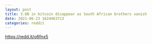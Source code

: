 ```yaml
--- 
layout: post 
title: 3.6B in bitcoin disappear as South African brothers vanish 
date: 2021-06-23 1624463713 
categories: reddit 
--- 
```

https://redd.it/o6fnx5